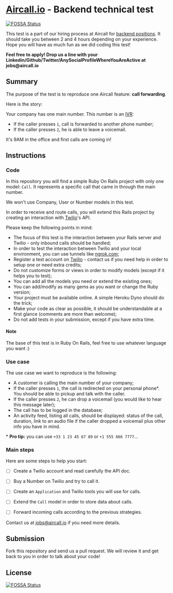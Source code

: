 # [Aircall.io](https://aircall.io) - Backend technical test
[![FOSSA Status](https://app.fossa.com/api/projects/git%2Bgithub.com%2FNinjaMadMad%2Fbackend-test-5.svg?type=shield)](https://app.fossa.com/projects/git%2Bgithub.com%2FNinjaMadMad%2Fbackend-test-5?ref=badge_shield)


This test is a part of our hiring process at Aircall for [backend positions](https://jobs.aircall.io). It should take you between 2 and 4 hours depending on your experience.
Hope you will have as much fun as we did coding this test!

__Feel free to apply! Drop us a line with your Linkedin/Github/Twitter/AnySocialProfileWhereYouAreActive at jobs@aircall.io__

## Summary

The purpose of the test is to reproduce one Aircall feature: __call forwarding__.

Here is the story:

Your company has one main number. This number is an [IVR](https://en.wikipedia.org/wiki/Interactive_voice_response):
- If the caller presses `1`, call is forwarded to another phone number;
- If the caller presses `2`, he is able to leave a voicemail.

It's 9AM in the office and first calls are coming in!

## Instructions

### Code

In this repository you will find a simple Ruby On Rails project with only one model: `Call`. It represents a specific call that came in through the main number.

We won't use Company, User or Number models in this test.

In order to receive and route calls, you will extend this Rails project by creating an interaction with [Twilio](https://twilio.com)'s API.

Please keep the following points in mind:

- The focus of this test is the interaction between your Rails server and Twilio - only inbound calls should be handled;
- In order to test the interaction between Twilio and your local environment, you can use tunnels like [ngrok.com](https://ngrok.com);
- Register a test account on [Twilio](https://twilio.com) - contact us if you need help in order to setup one or need extra credits;
- Do not customize forms or views in order to modify models (except if it helps you to test);
- You can add all the models you need or extend the existing ones;
- You can add/modify as many gems as you want or change the Ruby version;
- Your project must be available online. A simple Heroku Dyno should do the trick;
- Make your code as clear as possible, it should be understandable at a first glance (comments are more than welcome);
- Do not add tests in your submission, except if you have extra time.

#### Note
The base of this test is in Ruby On Rails, feel free to use whatever language you want :)


### Use case

The use case we want to reproduce is the following:

- A customer is calling the main number of your company;
- If the caller presses `1`, the call is redirected on your personal phone\*. You should be able to pickup and talk with the caller.
- If the caller presses `2`, he can drop a voicemail (you would like to hear this message later);
- The call has to be logged in the database;
- An activity feed, listing all calls, should be displayed: status of the call, duration, link to an audio file if the caller dropped a voicemail plus other info you have in mind.

\* **Pro tip:** you can use `+33 1 23 45 67 89` or `+1 555 666 7777`...

### Main steps

Here are some steps to help you start:

- [ ] Create a Twilio account and read carefully the API doc.

- [ ] Buy a Number on Twilio and try to call it.

- [ ] Create an `Application` and Twilio tools you will use for calls.

- [ ] Extend the `Call` model in order to store data about calls.

- [ ] Forward incoming calls according to the previous strategies.

Contact us at jobs@aircall.io if you need more details.


## Submission

Fork this repository and send us a pull request. We will review it and get back to you in order to talk about your code!


## License
[![FOSSA Status](https://app.fossa.com/api/projects/git%2Bgithub.com%2FNinjaMadMad%2Fbackend-test-5.svg?type=large)](https://app.fossa.com/projects/git%2Bgithub.com%2FNinjaMadMad%2Fbackend-test-5?ref=badge_large)